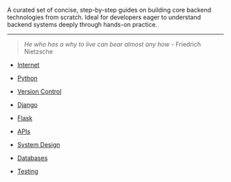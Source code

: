 A curated set of concise, step-by-step guides on building core backend technologies from scratch. Ideal for developers eager to understand backend systems deeply through hands-on practice.

***
> _He who has a why to live can bear almost any how_ - Friedrich Nietzsche

- [Internet](https://youtu.be/zN8YNNHcaZc?si=chpJ6t_3gsZT3oyo)

- [Python](https://github.com/shahadot786/Python-Books/blob/master/python-crash-course.pdf)

- [Version Control](https://git-scm.com/)

- [Django](https://ia800604.us.archive.org/3/items/ebooks_202307/djangoforprofessionals.pdf)

- [Flask](https://coddyschool.com/upload/Flask_Web_Development_Developing.pdf)

- [APIs](https://github.com/PacktPublishing/Building-Python-Web-APIs-with-FastAPI)

- [System Design](https://tiu-edu.uz/media/books/2025/01/15/Architecture-Patterns-with-Python.pdf)

- [Databases](https://unidel.edu.ng/focelibrary/books/Designing%20Data-Intensive%20Applications%20The%20Big%20Ideas%20Behind%20Reliable,%20Scalable,%20and%20Maintainable%20Systems%20by%20Martin%20Kleppmann%20(z-lib.org).pdf)

- [Testing](https://tisten.ir/blog/wp-content/uploads/2019/01/Python-Testing-with-pytest-Pragmatic-Bookshelf-2017-Brian-Okken.pdf)